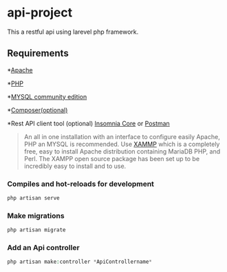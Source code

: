 # api-project

This a restful api using larevel php framework.

## Requirements

*[Apache](https://httpd.apache.org/download.cgi)

*[PHP](https://windows.php.net/download)

*[MYSQL community edition](https://dev.mysql.com/downloads)

*[Composer(optional)](https://getcomposer.org/download)

*Rest API client tool (optional) [Insomnia Core](https://insomnia.rest/download) or [Postman](https://www.postman.com/downloads)

> An all in one installation with an interface to configure easily Apache, PHP an MYSQL is recommended.
> Use [XAMMP](https://www.apachefriends.org/index) which is a completely free, easy to install Apache distribution containing MariaDB PHP, and Perl.
> The XAMPP open source package has been set up to be incredibly easy to install and to use.

### Compiles and hot-reloads for development

```php
php artisan serve
```

### Make migrations

```php
php artisan migrate
```

### Add an Api controller

```php
php artisan make:controller *ApiControllername*
```
